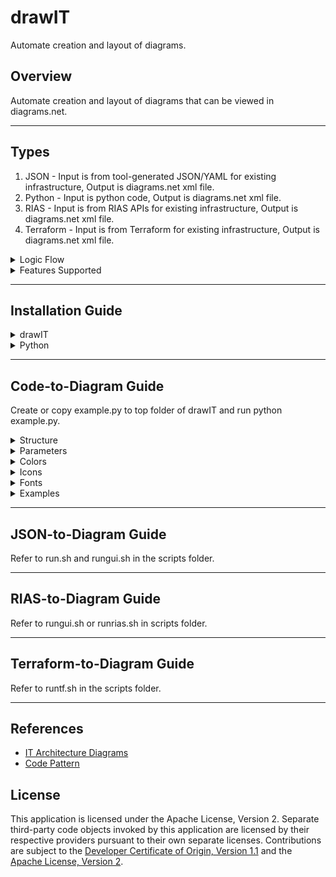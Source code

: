 # drawIT
Automate creation and layout of diagrams.

## Overview

Automate creation and layout of diagrams that can be viewed in diagrams.net.

--- 

## Types

1. JSON - Input is from tool-generated JSON/YAML for existing infrastructure, Output is diagrams.net xml file.
2. Python - Input is python code, Output is diagrams.net xml file.
3. RIAS - Input is from RIAS APIs for existing infrastructure, Output is diagrams.net xml file.
4. Terraform - Input is from Terraform for existing infrastructure, Output is diagrams.net xml file.

<details><summary>Logic Flow</summary>

![Flow](images/flow.png)

</details>

<details><summary>Features Supported</summary>

| Feature | JSON | RIAS | Terraform |
| --- | --- | --- | --- |
| Cloud | :heavy_check_mark: | :heavy_check_mark: | :heavy_check_mark: |
| Region | :heavy_check_mark: | :heavy_check_mark: | :heavy_check_mark: |
| VPC | :heavy_check_mark: | :heavy_check_mark: | :heavy_check_mark: |
| Availability Zone | :heavy_check_mark: | :heavy_check_mark: | :heavy_check_mark: |
| Subnet | :heavy_check_mark: | :heavy_check_mark: | :heavy_check_mark: |
| VSI | :heavy_check_mark: | :heavy_check_mark: | :heavy_check_mark: |
| Floating IP |:heavy_check_mark: | :heavy_check_mark: | :heavy_check_mark: |
| Public Gateway | :heavy_check_mark: | :heavy_check_mark: | :heavy_check_mark: |
| VPN Gateway | :heavy_check_mark: | :heavy_check_mark: | |
| ALB | :heavy_check_mark: | :heavy_check_mark: | :heavy_check_mark: |
| NLB | :heavy_check_mark: | :heavy_check_mark: | :heavy_check_mark: |
| Network ACLs | 12/15 | | |
| Security Groups | 1/15 | | |
| Direct Link | 2/15 | | |
| Routing Tables | | | |
| Routing Table Routes | | | |
| Bare Metal Servers | | | | 
| Images | | | |
| Volumes | | | |
| VPE Gateways | | | |
| Storage Devices | | | |
| Storage Layers | | | |
| Instance Groups | | | |
| Placement Groups | | | |
| Address Prefixes | | | |
| Distributed NLB | | | |
| Dedicated Hosts | | | |
| Dedicated Host Groups | | | |
| Node Reservations | | | |
| Export Policies | | | |
| Export Policy Rules | | | |
| Flow Log Collectors | | | |
| Snapshots | | | |
| Keys | | | |
| Shares | | | |
| IKS Clusters | | | |
| IKS VPC LB | | | |
| Schematics | | | |

</details>

--- 

## Installation Guide

<details><summary>drawIT</summary>

- Fork or copy drawIT to a local directory.

</details>

<details><summary>Python</summary>

1. Install Python (3.11.3+):
- Install [Python](https://www.python.org/downloads/).
- After installation the installer will open the install directory.
- Run Update Shell Profile.command to create .zprofile with Python in PATH.
- Add alias python="python3" to .zprofile.
2. Install PIP:
- curl https://bootstrap.pypa.io/get-pip.py -o get-pip.py
- python get-pip.py
3. Install libraries:
- pip install pandas
- pip install pyyaml
- pip install requests
- pip install tabulate

</details>

--- 

## Code-to-Diagram Guide

<p>
Create or copy example.py to top folder of drawIT and run python example.py.
</p>

<details><summary>Structure</summary>

<details><summary>Single Diagram</summary>

  from drawit import Diagram, Cluster, Node, Edge

    with Diagram("diagram", ...):

      with Cluster("cluster1", ...):
        node1 = Node("node1", ...)

        with Cluster("cluster2", ...) as cluster2:
          node2 = Node("node2", ...)

        # Single arrow line from cluster2 to node1.
        node1 << cluster2

</details>

<details><summary>Multiple Diagrams</summary>

  from drawit import Diagrams, Diagram, Cluster, Node, Edge

    with Diagrams("diagrams", ...):

      with Diagram("diagram1", ...):

         with Cluster("cluster1", ...):
            node1 = Node("node1", ...)

            with Cluster("cluster2", ...) as cluster2:
              node2 = Node("node2", ...)

            # Single arrow line from cluster2 to node1.
            node1 << cluster2

      with Diagram("diagram2", ...):

         with Cluster("cluster1", ...):
            node1 = Node("node1", ...)

            with Cluster("cluster2", ...) as cluster2:
              node2 = Node("node2", ...)

            # Single arrow line from cluster2 to node1.
            node1 << cluster2
</details>

<details><summary>Edges</summary>

  from drawit import Diagram, Cluster, Node, Edge

    with Diagram(...):

      with Cluster(...):
        node1 = Node("node1", ...)
        node2 = Node("node2", ...)

        with Cluster(...):
          node3 = Node("node3", ...)
          node4 = Node("node4", ...)

          # No arrow line between node3 and node4.
          node3 - node4
    
          # Left single arrow line from node4 to node3 with/without label.
          node3 << node4
          node3 << Edge(label="arrow") << node4  

          # Right single arrow line from node3 to node4 with/without label.
          node3 >> node4
          node3 >> Edge(label="arrow") >> node4  

          # Double arrow line between node3 and node4.
          node3 << Edge(label="arrow") >> node4  
</details>

</details>

<details><summary>Parameters</summary>

<p>
Notes:
</p>

- Subject to change until finalized.
- Use shape parameter default as shape names are subject to change.
- Direction default is left-to-right changable to top-to-bottom. 
- Badges are not currently enabled.
- Connectors can be defined between clusters and nodes with or without arrowheads.
- Diagrams can be exported to jpg, pdf, ong, or svg from diagrams.net.
- Planned: Direct export to jpg, pdf, png, or svg.
- Planned: Improve support for long labels and sublabels.
- Planned: Badges.

<p>
Diagrams:
</p>

- name
- filename

<p>
Diagram:
</p>

- name
- filename
- direction = LR, TB for all shapes - not currently enabled
- alternate = WHITE, LIGHT, NONE, USER for all clusters
- provider = ANY, IBM for all clusters``
- fontname = IBM Plex Sans fonts - not currently enabled
- fontsize = numeric value, defaults to 14 - not currently enabled
- outformat = JPG, PDF, PNG, SVG, XML - not currently enabled

<p>
Cluster:
</p>

- label = primary label
- sublabel = secondary text
- icon = name of icon
- shape = COMPONENT, LOCATION, NODE, ZONE
- pencolor = medium and dark line colors from IBM Color Palette
- bgcolor = light fill colors from IBM Color Palette or white or transparent
- direction = LR, TB for nested shapes
- alternate = WHITE, LIGHT, NONE, USER for nested clusters, not currently enabled
- provider = ANY, IBM for nested shapes - not currently enabled
- fontname = IBM Plex Sans fonts
- fontsize = numeric value, defaults to 14
- badgetext = not currently enabled, fontsize is 12
- badgeshape = not currently enabled
- badgepencolor = not currently enabled 
- badgebgcolor = not currently enabled

<p>
Node:
</p>

- label = primary label
- sublabel = secondary text
- icon = name of icon
- shape = COMPONENT, NODE
- pencolor = medium and dark line colors from IBM Color Palette
- bgcolor = light fill colors from IBM Color Palette or white or transparent
- fontname = IBM Plex Sans fonts
- fontsize = numeric value, defaults to 14
- badgetext = not currently enabled, fontsize is 12
- badgeshape = not currently enabled
- badgepencolor = not currently enabled 
- badgebgcolor = not currently enabled

<p>
Edge:
</p>

- label = edge label
- style = SOLID, DASHED - not currently enabled
- arrow = arrow properties - not currently enabled
- fontname = IBM Plex Sans fonts
- fontsize = numeric value, defaults to 12
</details>

<details><summary>Colors</summary>

<p>
Notes:
</p>

- Line and fill colors are from [IBM Color Palette](https://www.ibm.com/design/language/color/).
- Line colors are derived from the icon name for simplicity so pencolor doesn't have to be manually specified for each icon.
- Line colors can also be manually set which overrides the derived color.
- Line and fill colors can be specified by name, number, hex, or component (recommended).
- Fill colors alternate between white and light starting with white for nested containers for viewability.
- Fill colors can be changed to alternate between light and white starting with light for nested containers.
- Fill colors can also be manually set.

<p>
Medium Line (pencolor):
</p>

| Name | Number | Hex | Component |
| --- | --- | --- | --- |
| red | red50 | #fa4d56 | security |
| magenta | magenta50 | #ee5396 | devops |
| purple | purple50 | #a56eff | applications |
| blue | blue60 | #0f62fe | data, storage |
| cyan | cyan50 | #1192e8 | network |
| teal | teal50 | #009d9a | management |
| green | green60 | #198038 | compute, services |
| yellow | yellow50 | #b28600 | (limited use) |
| orange | orange50 | #eb6200 | (limited use) |
| coolgray | coolgray50 | #878d96 | backend, industry, location |
| gray | gray50 |  #8d8d8d | (not currently used) |
| warmgray | warmgray50 | #8f8b8b | (not currently used) |
| black | black | #000000 | user |

<p>
Dark Line (pencolor):
</p>

| Name | Number | Hex | Component |
| --- | --- | --- | --- |
| darkred | red70 | #a2191f |  (not currently used) |
| darkmagenta | magenta70 | #9f1853 | (not currently used) |
| darkpurple | purple70 | #6929c4 | (not currently used) |
| darkblue | blue80 | #002d9c | (not currently used) |
| darkcyan | cyan70 | #00539a | (not currently used) |
| darkteal | teal70 | #005d5d | (not currently used) |
| darkgreen | grean80 | #044317 | (not currently used) |
| darkyellow | yellow70 | #684e00 | (limited use) |
| darkorange | orange70 | #8a3800 | (limited use) |
| darkcoolgray | coolgray70 | #4d5358 | (not currently used) |
| darkgray | gray70 | #525252 | (not currently used) |
| darkwarmgray | warmgray70 | #565151 | (not currently used) |

<p>
Light Fill (bgcolor):
</p>

| Name | Number | Hex | Component |
| --- | --- | --- | --- |
| lightred | red10 | #fff1f1 | security |
| lightmagenta | magenta10 | #fff0f7 | devops |
| lightpurple | purple10 | #f6f2ff | applications |
| lightblue | blue10 | #edf5ff | data, storage |
| lightcyan | cyan10 | #e5f6ff | network |
| lightteal | teal10 | #d9fbfb | management |
| lightgreen | green10 | #defbe6 | compute, services |
| lightyellow | yellow10 | #fcf4d6 | (limited use) |
| lightorange | orange10 | #fff2e8 | (limited use) |
| lightcoolgray | coolgray10 | #f2f4f8 | backend, industry, location |
| lightgray | gray10 | #f4f4f4 | (not currently used) |
 lightwarmgray | warmgray10 | #f7f3f2 | (not currently used) |
| white | white | #ffffff | (alternating fills) |
| none | none | none | (zone fills) |

</details>

<details><summary>Icons</summary>

<p>
Notes:
</p>

- Icons are from [IBM Design Center](https://www.ibm.com/design/language/iconography/ui-icons/library/).
- Icon usage name is used for simplicity and clarity.
- Planned: Support icons not from IBM Design Center.

<p>

List of icon usage names (subject to change until finalized, duplicates in list are expected):

[icons.txt](drawit/icons.txt)

</p>

</details>

<details><summary>Fonts</summary>


<p>
Notes:
</p>

- Fonts are from [IBM Plex](https://www.ibm.com/plex/).
- Supports all currently available Plex fonts.

<p>
Font Names:
</p>

- IBM Plex Sans
- IBM Plex Sans Arabic
- IBM Plex Sans Devanagari
- IBM Plex Sans Hebrew
- IBM Plex Sans JP
- IBM Plex Sans KR
- IBM Plex Sans Thai

</details>

<details><summary>Examples</summary>

<details><summary>Secure Landing Zone</summary>

<p>

[vpc-secure-landing-zone.py](examples/secure-landing-zone/vpc-secure-landing-zone.py)

<img src="/examples/secure-landing-zone/vpc-secure-landing-zone.svg">

</p>

<p>

[mixed-secure-landing-zone.py](examples/secure-landing-zone/mixed-secure-landing-zone.py)

<img src="/examples/secure-landing-zone/mixed-secure-landing-zone.svg">

</p>

<p>

[openshift-secure-landing-zone.py](examples/secure-landing-zone/openshift-secure-landing-zone.py)

<img src="/examples/secure-landing-zone/openshift-secure-landing-zone.svg">

</p>

</details>

<details><summary>VPC Single Region</summary>

<p>

[vpc-single-region-consumer-internet.py](examples/vpc-single-region/vpc-single-region-consumer-internet.py)

</p>

<p>

[vpc-single-region-consumer-intranet.py](examples/vpc-single-region/vpc-single-region-consumer-intranet.py)

</p>

<p>

[vpc-single-region-consumer-private-link.py](examples/vpc-single-region/vpc-single-region-consumer-private-link.py)

</p>
</details>

</details>

--- 

## JSON-to-Diagram Guide

<p>
Refer to run.sh and rungui.sh in the scripts folder.
</p>

---

## RIAS-to-Diagram Guide

<p>
Refer to rungui.sh or runrias.sh in scripts folder.
</p>

---

## Terraform-to-Diagram Guide

<p>
Refer to runtf.sh in the scripts folder.
</p>

---

## References

- [IT Architecture Diagrams](https://github.com/IBM/it-architecture-diagrams)
- [Code Pattern](https://github.com/IBM/codepattern-multitier-vpc)

## License

This application is licensed under the Apache License, Version 2.  Separate third-party code objects invoked by this application are licensed by their respective providers pursuant to their own separate licenses.  Contributions are subject to the [Developer Certificate of Origin, Version 1.1](https://developercertificate.org/) and the [Apache License, Version 2](https://www.apache.org/licenses/LICENSE-2.0.txt).

